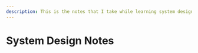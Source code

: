 ```yaml
---
description: This is the notes that I take while learning system design
---
```


# System Design Notes


